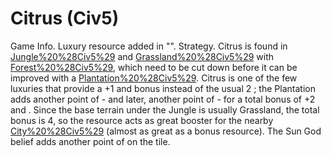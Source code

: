 # Citrus (Civ5)

Game Info.
Luxury resource added in "".
Strategy.
 Citrus is found in [Jungle%20%28Civ5%29](Jungles) and [Grassland%20%28Civ5%29](Grasslands) with [Forest%20%28Civ5%29](Forests), which need to be cut down before it can be improved with a [Plantation%20%28Civ5%29](Plantation). Citrus is one of the few luxuries that provide a +1 and bonus instead of the usual 2 ; the Plantation adds another point of - and later, another point of - for a total bonus of +2 and . Since the base terrain under the Jungle is usually Grassland, the total bonus is 4, so the resource acts as great booster for the nearby [City%20%28Civ5%29](city) (almost as great as a bonus resource).
The Sun God belief adds another point of on the tile.